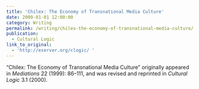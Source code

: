 ```yaml
---
title: 'Chilex: The Economy of Transnational Media Culture'
date: 2000-01-01 12:00:00
category: Writing
permalink: /writing/chilex-the-economy-of-transnational-media-culture/
publication:
  - Cultural Logic
link_to_original:
  - 'http://eserver.org/clogic/ '
---
```

“Chilex: The Economy of Transnational Media Culture” originally appeared in <em>Mediations</em> 22 (1999): 86–111, and was revised and reprinted in <em>Cultural Logic</em> 3.1 (2000).
